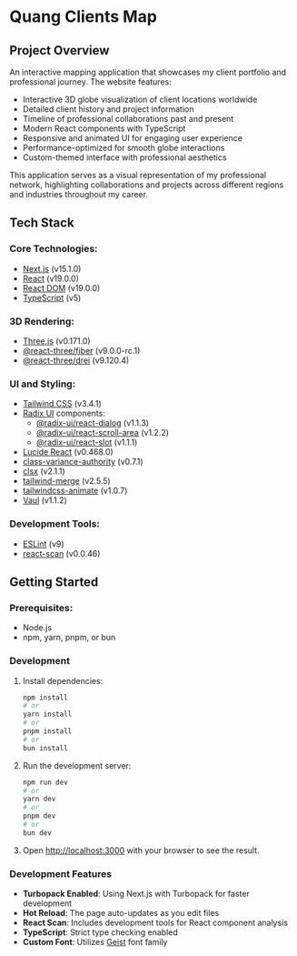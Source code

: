 # Quang Clients Map

## Project Overview

An interactive mapping application that showcases my client portfolio and professional journey. The website features:

- Interactive 3D globe visualization of client locations worldwide
- Detailed client history and project information
- Timeline of professional collaborations past and present
- Modern React components with TypeScript
- Responsive and animated UI for engaging user experience
- Performance-optimized for smooth globe interactions
- Custom-themed interface with professional aesthetics

This application serves as a visual representation of my professional network, highlighting collaborations and projects across different regions and industries throughout my career.

## Tech Stack

### Core Technologies:

- [Next.js](https://nextjs.org/) (v15.1.0)
- [React](https://react.dev/) (v19.0.0)
- [React DOM](https://reactjs.org/docs/react-dom.html) (v19.0.0)
- [TypeScript](https://www.typescriptlang.org/) (v5)

### 3D Rendering:

- [Three.js](https://threejs.org/) (v0.171.0)
- [@react-three/fiber](https://docs.pmnd.rs/react-three-fiber) (v9.0.0-rc.1)
- [@react-three/drei](https://drei.pmnd.rs/) (v9.120.4)

### UI and Styling:

- [Tailwind CSS](https://tailwindcss.com/) (v3.4.1)
- [Radix UI](https://www.radix-ui.com/) components:
  - [@radix-ui/react-dialog](https://www.radix-ui.com/primitives/docs/components/dialog) (v1.1.3)
  - [@radix-ui/react-scroll-area](https://www.radix-ui.com/primitives/docs/components/scroll-area) (v1.2.2)
  - [@radix-ui/react-slot](https://www.radix-ui.com/primitives/docs/utilities/slot) (v1.1.1)
- [Lucide React](https://lucide.dev/) (v0.468.0)
- [class-variance-authority](https://cva.style/docs) (v0.7.1)
- [clsx](https://github.com/lukeed/clsx) (v2.1.1)
- [tailwind-merge](https://github.com/dcastil/tailwind-merge) (v2.5.5)
- [tailwindcss-animate](https://github.com/jamiebuilds/tailwindcss-animate) (v1.0.7)
- [Vaul](https://vaul.emilkowal.ski/) (v1.1.2)

### Development Tools:

- [ESLint](https://eslint.org/) (v9)
- [react-scan](https://www.npmjs.com/package/react-scan) (v0.0.46)

## Getting Started

### Prerequisites:

- Node.js
- npm, yarn, pnpm, or bun

### Development

1. Install dependencies:

   ```bash
   npm install
   # or
   yarn install
   # or
   pnpm install
   # or
   bun install
   ```

2. Run the development server:

   ```bash
   npm run dev
   # or
   yarn dev
   # or
   pnpm dev
   # or
   bun dev
   ```

3. Open [http://localhost:3000](http://localhost:3000) with your browser to see the result.

### Development Features

- **Turbopack Enabled**: Using Next.js with Turbopack for faster development
- **Hot Reload**: The page auto-updates as you edit files
- **React Scan**: Includes development tools for React component analysis
- **TypeScript**: Strict type checking enabled
- **Custom Font**: Utilizes [Geist](https://vercel.com/font) font family
